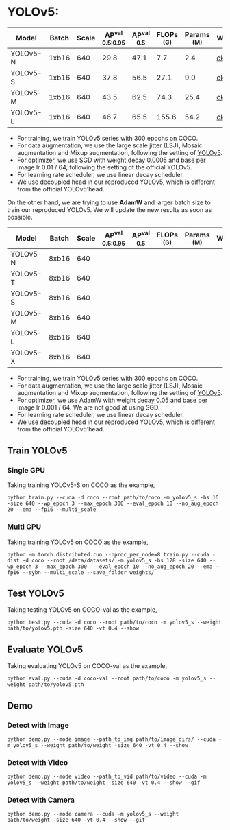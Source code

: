 # YOLOv5:

|   Model   | Batch | Scale | AP<sup>val<br>0.5:0.95 | AP<sup>val<br>0.5 | FLOPs<br><sup>(G) | Params<br><sup>(M) | Weight |
|-----------|-------|-------|------------------------|-------------------|-------------------|--------------------|--------|
| YOLOv5-N  | 1xb16 |  640  |         29.8           |       47.1        |   7.7             |   2.4              | [ckpt](https://github.com/yjh0410/RT-ODLab/releases/download/yolo_tutorial_ckpt/yolov5_n_coco.pth) |
| YOLOv5-S  | 1xb16 |  640  |         37.8           |       56.5        |   27.1            |   9.0              | [ckpt](https://github.com/yjh0410/RT-ODLab/releases/download/yolo_tutorial_ckpt/yolov5_s_coco.pth) |
| YOLOv5-M  | 1xb16 |  640  |         43.5           |       62.5        |   74.3            |   25.4             | [ckpt](https://github.com/yjh0410/RT-ODLab/releases/download/yolo_tutorial_ckpt/yolov5_m_coco.pth) |
| YOLOv5-L  | 1xb16 |  640  |         46.7           |       65.5        |   155.6           |   54.2             | [ckpt](https://github.com/yjh0410/RT-ODLab/releases/download/yolo_tutorial_ckpt/yolov5_l_coco.pth) |

- For training, we train YOLOv5 series with 300 epochs on COCO.
- For data augmentation, we use the large scale jitter (LSJ), Mosaic augmentation and Mixup augmentation, following the setting of [YOLOv5](https://github.com/ultralytics/yolov5).
- For optimizer, we use SGD with weight decay 0.0005 and base per image lr 0.01 / 64, following the setting of the official YOLOv5.
- For learning rate scheduler, we use linear decay scheduler.
- We use decoupled head in our reproduced YOLOv5, which is different from the official YOLOv5'head.


On the other hand, we are trying to use **AdamW** and larger batch size to train our reproduced YOLOv5. We will update the new results as soon as possible.

|   Model   | Batch | Scale | AP<sup>val<br>0.5:0.95 | AP<sup>val<br>0.5 | FLOPs<br><sup>(G) | Params<br><sup>(M) | Weight |
|-----------|-------|-------|------------------------|-------------------|-------------------|--------------------|--------|
| YOLOv5-N  | 8xb16 |  640  |                        |                   |                   |                    |  |
| YOLOv5-T  | 8xb16 |  640  |                        |                   |                   |                    |  |
| YOLOv5-S  | 8xb16 |  640  |                        |                   |                   |                    |  |
| YOLOv5-M  | 8xb16 |  640  |                        |                   |                   |                    |  |
| YOLOv5-L  | 8xb16 |  640  |                        |                   |                   |                    |  |
| YOLOv5-X  | 8xb16 |  640  |                        |                   |                   |                    |  |

- For training, we train YOLOv5 series with 300 epochs on COCO.
- For data augmentation, we use the large scale jitter (LSJ), Mosaic augmentation and Mixup augmentation, following the setting of [YOLOv5](https://github.com/ultralytics/yolov5).
- For optimizer, we use AdamW with weight decay 0.05 and base per image lr 0.001 / 64. We are not good at using SGD.
- For learning rate scheduler, we use linear decay scheduler.
- We use decoupled head in our reproduced YOLOv5, which is different from the official YOLOv5'head.


## Train YOLOv5
### Single GPU
Taking training YOLOv5-S on COCO as the example,
```Shell
python train.py --cuda -d coco --root path/to/coco -m yolov5_s -bs 16 -size 640 --wp_epoch 3 --max_epoch 300 --eval_epoch 10 --no_aug_epoch 20 --ema --fp16 --multi_scale 
```

### Multi GPU
Taking training YOLOv5 on COCO as the example,
```Shell
python -m torch.distributed.run --nproc_per_node=8 train.py --cuda -dist -d coco --root /data/datasets/ -m yolov5_s -bs 128 -size 640 --wp_epoch 3 --max_epoch 300  --eval_epoch 10 --no_aug_epoch 20 --ema --fp16 --sybn --multi_scale --save_folder weights/ 
```

## Test YOLOv5
Taking testing YOLOv5 on COCO-val as the example,
```Shell
python test.py --cuda -d coco --root path/to/coco -m yolov5_s --weight path/to/yolov5.pth -size 640 -vt 0.4 --show 
```

## Evaluate YOLOv5
Taking evaluating YOLOv5 on COCO-val as the example,
```Shell
python eval.py --cuda -d coco-val --root path/to/coco -m yolov5_s --weight path/to/yolov5.pth 
```

## Demo
### Detect with Image
```Shell
python demo.py --mode image --path_to_img path/to/image_dirs/ --cuda -m yolov5_s --weight path/to/weight -size 640 -vt 0.4 --show
```

### Detect with Video
```Shell
python demo.py --mode video --path_to_vid path/to/video --cuda -m yolov5_s --weight path/to/weight -size 640 -vt 0.4 --show --gif
```

### Detect with Camera
```Shell
python demo.py --mode camera --cuda -m yolov5_s --weight path/to/weight -size 640 -vt 0.4 --show --gif
```

